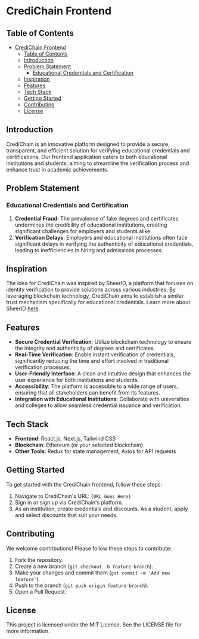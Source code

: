 # CrediChain Frontend

## Table of Contents
- [CrediChain Frontend](#credichain-frontend)
  - [Table of Contents](#table-of-contents)
  - [Introduction](#introduction)
  - [Problem Statement](#problem-statement)
    - [Educational Credentials and Certification](#educational-credentials-and-certification)
  - [Inspiration](#inspiration)
  - [Features](#features)
  - [Tech Stack](#tech-stack)
  - [Getting Started](#getting-started)
  - [Contributing](#contributing)
  - [License](#license)

## Introduction
CrediChain is an innovative platform designed to provide a secure, transparent, and efficient solution for verifying educational credentials and certifications. Our frontend application caters to both educational institutions and students, aiming to streamline the verification process and enhance trust in academic achievements.

## Problem Statement
### Educational Credentials and Certification
1. **Credential Fraud**: The prevalence of fake degrees and certificates undermines the credibility of educational institutions, creating significant challenges for employers and students alike.
2. **Verification Delays**: Employers and educational institutions often face significant delays in verifying the authenticity of educational credentials, leading to inefficiencies in hiring and admissions processes.

## Inspiration
The idea for CrediChain was inspired by SheerID, a platform that focuses on identity verification to provide solutions across various industries. By leveraging blockchain technology, CrediChain aims to establish a similar trust mechanism specifically for educational credentials. Learn more about SheerID [here](https://www.sheerid.com/).

## Features
- **Secure Credential Verification**: Utilize blockchain technology to ensure the integrity and authenticity of degrees and certificates.
- **Real-Time Verification**: Enable instant verification of credentials, significantly reducing the time and effort involved in traditional verification processes.
- **User-Friendly Interface**: A clean and intuitive design that enhances the user experience for both institutions and students.
- **Accessibility**: The platform is accessible to a wide range of users, ensuring that all stakeholders can benefit from its features.
- **Integration with Educational Institutions**: Collaborate with universities and colleges to allow seamless credential issuance and verification.

## Tech Stack
- **Frontend**: React.js, Next.js, Tailwind CSS
- **Blockchain**: Ethereum (or your selected blockchain)
- **Other Tools**: Redux for state management, Axios for API requests

## Getting Started
To get started with the CrediChain frontend, follow these steps:

1. Navigate to CrediChain's URL: `{URL Goes Here}`
2. Sign in or sign up via CrediChain's platform.
3. As an institution, create credentials and discounts. As a student, apply and select discounts that suit your needs.

## Contributing
We welcome contributions! Please follow these steps to contribute:

1. Fork the repository.
2. Create a new branch (`git checkout -b feature-branch`).
3. Make your changes and commit them (`git commit -m 'Add new feature'`).
4. Push to the branch (`git push origin feature-branch`).
5. Open a Pull Request.

## License
This project is licensed under the MIT License. See the LICENSE file for more information.
